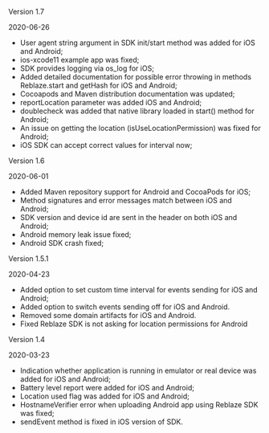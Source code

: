 Version 1.7

2020-06-26

- User agent string argument in SDK init/start method was added for iOS and Android;
- ios-xcode11 example app was fixed;
- SDK provides logging via os_log for iOS;
- Added detailed documentation for possible error throwing in methods Reblaze.start and getHash for iOS and Android;
- Cocoapods and Maven distribution documentation was updated;
- reportLocation parameter was added iOS and Android;
- doublecheck was added that native library loaded in start() method for Android;
- An issue on getting the location (isUseLocationPermission) was fixed for Android;
- iOS SDK can accept correct values for interval now;


Version 1.6

2020-06-01

- Added Maven repository support for Android and CocoaPods for iOS;
- Method signatures and error messages match between iOS and Android;
- SDK version and device id are sent in the header on both iOS and Android;
- Android memory leak issue fixed;
- Android SDK crash fixed;

Version 1.5.1

2020-04-23

- Added option to set custom time interval for events sending for iOS and Android;
- Added option to switch events sending off for iOS and Android.
- Removed some domain artifacts for iOS and Android.
- Fixed Reblaze SDK is not asking for location permissions for Android

Version 1.4

2020-03-23
 
- Indication whether application is running in emulator or real device was added for iOS and Android;
- Battery level report were added for iOS and Android;
- Location used flag was added for iOS and Android;
- HostnameVerifier error when uploading Android app using Reblaze SDK was fixed;
- sendEvent method is fixed in iOS version of SDK.
